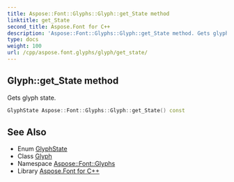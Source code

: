 ```yaml
---
title: Aspose::Font::Glyphs::Glyph::get_State method
linktitle: get_State
second_title: Aspose.Font for C++
description: 'Aspose::Font::Glyphs::Glyph::get_State method. Gets glyph state in C++.'
type: docs
weight: 100
url: /cpp/aspose.font.glyphs/glyph/get_state/
---
```

## Glyph::get_State method


Gets glyph state.

```cpp
GlyphState Aspose::Font::Glyphs::Glyph::get_State() const
```

## See Also

* Enum [GlyphState](../../glyphstate/)
* Class [Glyph](../)
* Namespace [Aspose::Font::Glyphs](../../)
* Library [Aspose.Font for C++](../../../)
